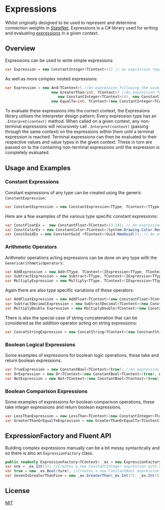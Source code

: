 # Expressions

Whilst originally designed to be used to represent and determine connection weights in [StateNet](https://github.com/Aptacode/StateNet), Expressions is a C# library used for writing and evaluating [expressions](https://en.wikipedia.org/wiki/Expression_(computer_science)) in a given context.

## Overview

Expressions can be used to write simple expressions:

```csharp
var Expression = new ConstantInteger<TContext>(1) // an expression representing the int value 1
```

As well as more complex nested expressions:

```csharp
var Expression = new And<TContext>( //An expression following the usual boolean logic of the 'and' operator
                     new GreaterThan<int, TContext>( //An expression for the comparison operator >, this will evaluate to true as 4 > 1
                        new ConstantInteger<TContext>(4), new ConstantInteger<TContext>(1)),
                     new EqualTo<int, TContext>(new ConstantInteger<TContext>(1), new ConstantInteger<TContext>(1))); //An expression for the equality operator.
```
To evaluate these expressions into the correct context, the Expressions library utilises the Interpreter design pattern; Every expression type has an `.Interpret(context)` method. When called on a given context, any non-terminal expressions will recursively call `.Interpret(context)` (passing through the same context) on the expressions within them until a terminal expression is reached. Terminal expressions can then be evaluated to their respective values and value types in the given context. These in turn are passed on to the containing non-terminal expressions until the expression is completely evaluated.

## Usage and Examples

### Constant Expressions

Constant expressions of any type can be created using the generic `ConstantExpression`:

```csharp
var ConstantExpression = new ConstantExpression<TType, TContext>(TType value);
```

Here are a few examples of the various type specific constant expressions:

```csharp
var ConstFloatEx =  new ConstantFloat<TContext>(3.14); // An expression representing the float value 3.14
var ConstColorEx = new ConstantColor<TContext>(System.Drawing.Color.Red); // An expression representing the color red
var ConstGuidEx = new ConstantGuid <TContext>(Guid.NewGuid()); // An expression representing a constant guid
```

### Arithmetic Operators

Arithmetic operations acting expressions can be done on any type with the `GenericArithmeticOperators`:

```csharp
var AddExpression = new Add<TType, TContext>(IExpression<TType, TContext> a, IExpression<TType, TContext> b); //An expression representing addition on the expressions a & b: a + b
var SubtractExpression = new Subtract<TType, TContext>(IExpression<TType, TContext> a, IExpression<TType, TContext> b); //An expression representing subtraction on the expressions a & b: a - b
var MultiplyExpression = new Multiply<TType, TContext>(IExpression<TType, TContext> a, IExpression<TType, TContext> b); //An expression representing multipl on the expressions a & b: a * b
```

Again there are also type specific variations of these operators:

```csharp
var AddFloatExpression = new AddFloat<TContext>(new ConstantFloat<TContext>(2.72), new ConstantFloat<TContext>(1.41)); //An expression representing addition of two floats: 2.72 + 1.41
var SubtractDecimalExpression = new SubtractDecimal<TContext>(new ConstantDecimal<TContext>(2.6), new ConstantDecimal<TContext>(1.9)); //An expression respresenting subtraction of the right float from the left:  2.6 - 1.3
var MultiplyDouble Expression = new MultiplyDouble<TContext>(new ConstantDouble<TContext>(1.2), new ConstantDouble<TContext>(3.4)); //An expression representing the multiplication of two doubles: 1.2 * 3.4
```

There is also the special case of string concatenation that can be considered as the addition operator acting on string expressions:

```csharp
var ConcatStringExpression = new ConcatString<TContext>(new ConstantString<TContext>(foo), new ConstantString<TContext>(bar)) //An expression representing the concatenation (addition) of two string expressions: 'foo' + 'bar'
```

### Boolean Logical Expressions

Some examples of expressions for boolean logic operations, these take and return boolean expressions.

```csharp
var TrueExpression = new ConstantBool<TContext>(true); //An expression representing the bool value true
var OrExpression = new Or<TContext>(new ConstantBool<TContext>(true), new ConstantBool<TContext>(false)); //An expression for the boolean logical operator OR
var NotExpression = new Not<TContext>(new ConstantBool<TContext>(true)); //An expression for the boolean logical operator NOT
```

### Boolean Comparison Expressions

Some examples of expressions for boolean comparison operations, these take integer expressions and return boolean expressions.

```csharp
var LessThanExpression = new LessThan<TContext>(new ConstantInteger<TContext>(1), new ConstantInteger<TContext>(2)); //An expression representing the comparison 1 < 2
var GreaterThanOrEqualToExpression = new GreaterThanOrEqualTo<TContext>(new ConstantInteger<TContext>(1), new ConstantInteger<TContext>(2)) // An expression representing the comparison 1 >= 2
```

## ExpressionFactory and Fluent API

Building complex expressions manually can be a bit messy syntactically and so there is also an `ExpressionFactory` class.

```csharp
public readonly ExpressionFactory<TContext> _ex = new ExpressionFactory<TContext>();
var one = _ex.Int(1); //Creates a new ConstantInteger expression with value 1
var true = new _ex.Bool(ture); //Creates a new ConstantBool expression with value true
var SevenIsGreaterThanFive = new _ex.GreaterThan(_ex.Int(7), _ex.Int(5)); //This is much tidier than the basic implementation
```

## License
[MIT](https://choosealicense.com/licenses/mit/)
